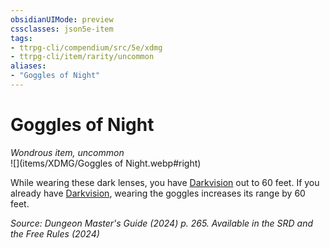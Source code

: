```yaml
---
obsidianUIMode: preview
cssclasses: json5e-item
tags:
- ttrpg-cli/compendium/src/5e/xdmg
- ttrpg-cli/item/rarity/uncommon
aliases: 
- "Goggles of Night"
---
```

# Goggles of Night
*Wondrous item, uncommon*  
![](items/XDMG/Goggles of Night.webp#right)


While wearing these dark lenses, you have [Darkvision](/3-Mechanics/CLI/senses.md#Darkvision) out to 60 feet. If you already have [Darkvision](/3-Mechanics/CLI/senses.md#Darkvision), wearing the goggles increases its range by 60 feet.

*Source: Dungeon Master's Guide (2024) p. 265. Available in the <span title='Systems Reference Document (5.2)'>SRD</span> and the Free Rules (2024)*